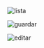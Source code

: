 ![lista](https://github.com/user-attachments/assets/d0d53083-f5fd-4402-859c-fe6a31506fed)

![guardar](https://github.com/user-attachments/assets/6d5cead2-f63e-4cb8-87cc-6d19188efa1b)

![editar](https://github.com/user-attachments/assets/025c51fb-2c81-49cf-98c6-85dba6f601e3)
